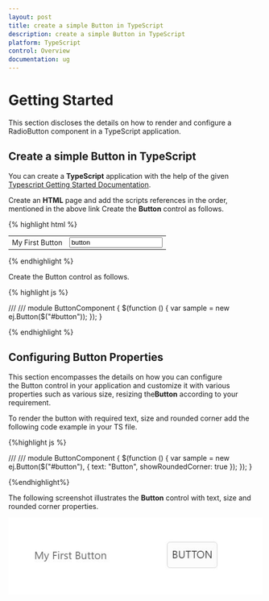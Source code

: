 ```yaml
---
layout: post
title: create a simple Button in TypeScript
description: create a simple Button in TypeScript
platform: TypeScript
control: Overview
documentation: ug
---
```


# Getting Started

This section discloses the details on how to render and configure a RadioButton component in a TypeScript application.

## Create a simple Button in TypeScript

You can create a **TypeScript** application with the help of the given [Typescript Getting Started Documentation](https://help.syncfusion.com/js/typescript).

Create an **HTML** page and add the scripts references in the order, mentioned in the above link Create the **Button** control as follows.

{% highlight html %}

<body>
    <table>
        <tr>
            <td>My First Button</td>
            <td>
                <input id="button" value="button" />
            </td>
        </tr>
    </table>
</body>       

{% endhighlight %}

Create the Button control as follows.

{% highlight js %}

 ///<reference path="tsfiles/jquery.d.ts" />
 ///<reference path="tsfiles/ej.web.all.d.ts" />
  module ButtonComponent {
       $(function () {
            var sample = new ej.Button($("#button"));
         });
   }      

{% endhighlight %}

## Configuring Button Properties

This section encompasses the details on how you can configure the Button control in your application and customize it with various properties such as various size, resizing the**Button** according to your requirement.

To render the button with required text, size and rounded corner add the following code example in your TS file.

{%highlight js %}

 ///<reference path="tsfiles/jquery.d.ts" />
 ///<reference path="tsfiles/ej.web.all.d.ts" />
 module ButtonComponent {
       $(function () {
           var sample = new ej.Button($("#button"), { text: "Button", showRoundedCorner: true });
        });
   }    
      
{%endhighlight%}

The following screenshot illustrates the **Button** control with text, size and rounded corner properties.

![](getting-started_images/Getting-Started_img1.JPG)

